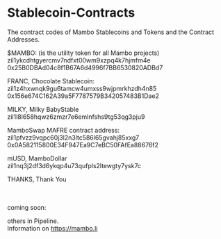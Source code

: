 # Stablecoin-Contracts
The contract codes of Mambo Stablecoins and Tokens and the Contract Addresses.

$MAMBO: (is the utility token for all Mambo projects)<br> 
zil1ykcdhtgyercmv7ndfxt00wm9xzpq4k7hjmfm4e <br>
0x25B0DBAd04c8f1B67A6d4996f7BB6530820ADBd7

FRANC, Chocolate Stablecoin: <br>
zil1z4hxwnqk9gu6tamcw4umxss9wjpmrkhzdh4n85 <br>
0x156e674C162A39a5F7787579B342057483B1Dae2 <br>

MILKY, Milky BabyStable <br>
zil1l8l658hqwz6zmzr7e6emlnfshs9tg53qg3pju9 <br>

MamboSwap MAFRE contract address:<BR> 
zil1pfvzz9vqpc60j3l2n3ltc586l65gvahj85xxg7 <br>
0x0A582115800E34F947Ea9C7eBC50FAfEa88676f2 <br>
  
mUSD, MamboDollar<BR> 
zil1nq3j2df3d6ykqp4u73qufpls2ltewgty7ysk7c <br>

THANKS, Thank You<BR>  
   <BR> 
  
coming soon:<BR> 


others in Pipeline. <br>
Information on https://mambo.li
